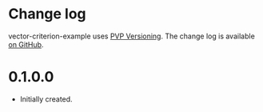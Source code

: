 Change log
==========

vector-criterion-example uses [PVP Versioning][1].
The change log is available [on GitHub][2].

[1]: https://pvp.haskell.org
[2]: https://github.com/juanbono/vector-criterion-example/releases
# 0.1.0.0
* Initially created.
